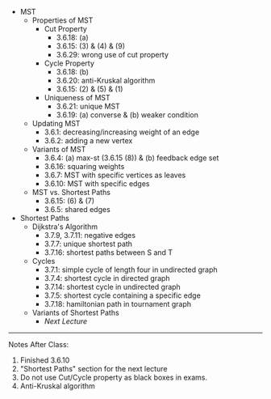 - MST
  - Properties of MST
    - Cut Property
      - 3.6.18: (a)
      - 3.6.15: (3) & (4) & (9)
      - 3.6.29: wrong use of cut property
    - Cycle Property
      - 3.6.18: (b)
      - 3.6.20: anti-Kruskal algorithm 
      - 3.6.15: (2) & (5) & (1)
    - Uniqueness of MST
      - 3.6.21: unique MST
      - 3.6.19: (a) converse & (b) weaker condition
  - Updating MST
    - 3.6.1: decreasing/increasing weight of an edge
    - 3.6.2: adding a new vertex
  - Variants of MST
    - 3.6.4: (a) max-st (3.6.15 (8)) & (b) feedback edge set
    - 3.6.16: squaring weights
    - 3.6.7: MST with specific vertices as leaves
    - 3.6.10: MST with specific edges
  - MST vs. Shortest Paths
    - 3.6.15: (6) & (7)
    - 3.6.5: shared edges
- Shortest Paths
  - Dijkstra's Algorithm
    - 3.7.9, 3.7.11: negative edges
    - 3.7.7: unique shortest path
    - 3.7.16: shortest paths between S and T
  - Cycles
    - 3.7.1: simple cycle of length four in undirected graph
    - 3.7.4: shortest cycle in directed graph
    - 3.7.14: shortest cycle in undirected graph
    - 3.7.5: shortest cycle containing a specific edge
    - 3.7.18: hamiltonian path in tournament graph
  - Variants of Shortest Paths
    - *Next Lecture*

---

Notes After Class:

1. Finished 3.6.10
2. "Shortest Paths" section for the next lecture
3. Do not use Cut/Cycle property as black boxes in exams.
4. Anti-Kruskal algorithm
